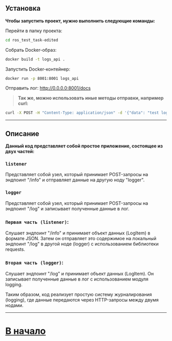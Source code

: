 ## Установка

**Чтобы запустить проект, нужно выполнить следующие команды:**  

Перейти в папку проекта:  
```bash
cd ros_test_task-edited
```
Собрать Docker-образ: 
```bash
docker build -t logs_api .
```
Запустить Docker-контейнер: 
```bash
docker run -p 8001:8001 logs_api
```
Отправить лог:
http://0.0.0.0:8001/docs

>**Так же, можно использовать иные методы отправки, например curl:**
```bash
curl -X POST -H "Content-Type: application/json" -d '{"data": "test log"}' http://localhost:8001/info
```

---

## Описание

**Данный код представляет собой простое приложение, состоящее из двух частей:**

### `listener` 
Представляет собой узел, который принимает POST-запросы на эндпоинт "/info" и отправляет данные на другую ноду "logger".

### `logger` 
Представляет собой узел, который принимает POST-запросы на эндпоинт "/log" и записывает полученные данные в лог.

### `Первая часть (listener)`:  
Слушает эндпоинт "/info" и принимает объект данных (LogItem) в формате JSON. Затем он отправляет это содержимое на локальный эндпоинт "/log" в другой ноде (logger) с использованием библиотеки requests.

### `Вторая часть (logger)`:  
Слушает эндпоинт "/log" и принимает объект данных (LogItem). Он записывает полученные данные в лог с использованием модуля logging.

Таким образом, код реализует простую систему журналирования (logging), где данные передаются через HTTP-запросы между двумя нодами.

---

# [В начало](https://github.com/fulliam/ros_logs_api)